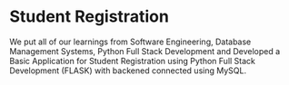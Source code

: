 # Student Registration
We put all of our learnings from Software Engineering, Database Management Systems, Python Full Stack Development and Developed a Basic Application for Student Registration using Python Full Stack Development (FLASK) with backened connected using MySQL.

